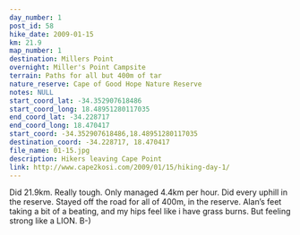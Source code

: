 ```yaml
---
day_number: 1
post_id: 58
hike_date: 2009-01-15
km: 21.9
map_number: 1
destination: Millers Point
overnight: Miller's Point Campsite
terrain: Paths for all but 400m of tar
nature_reserve: Cape of Good Hope Nature Reserve
notes: NULL
start_coord_lat: -34.352907618486
start_coord_long: 18.48951280117035
end_coord_lat: -34.228717
end_coord_long: 18.470417
start_coord: -34.352907618486,18.48951280117035
destination_coord: -34.228717, 18.470417
file_name: 01-15.jpg
description: Hikers leaving Cape Point
link: http://www.cape2kosi.com/2009/01/15/hiking-day-1/
---
```


Did 21.9km. Really tough. Only managed 4.4km per hour. Did every uphill in the reserve. Stayed off the road for all of 400m, in the reserve. Alan’s feet taking a bit of a beating, and my hips feel like i have grass burns. But feeling strong like a LION. B-) 
